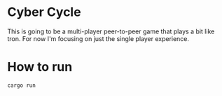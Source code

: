 # Cyber Cycle

This is going to be a multi-player peer-to-peer game that plays a bit like tron. For now I'm focusing on just the single player experience.

# How to run

`cargo run`

<!-- Currently unused -->
<!-- # Credits -->
<!-- 8bit cyberpunk song: https://www.youtube.com/watch?v=PTk5S0GQXmw&t=0s -->
